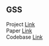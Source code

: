 ## GSS
Project [Link](https://airlabur.github.io/gss/)\
Paper [Link](https://arxiv.org/abs/2204.09079)\
Codebase [Link](https://github.com/gzhu06/GenerativeSourceSeparation)
